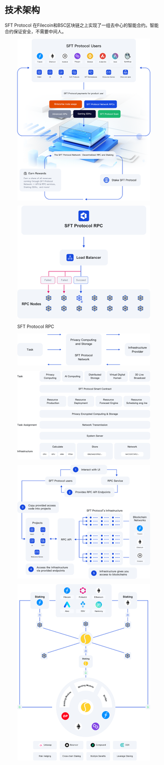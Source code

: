# 技术架构

SFT Protocol 在Filecoin和BSC区块链之上实现了一组去中心的智能合约。智能合约保证安全，不需要中间人。

<figure><img src="../.gitbook/assets/1 (5).png" alt=""><figcaption></figcaption></figure>

<figure><img src="../.gitbook/assets/2 (5).png" alt=""><figcaption><p>SFT Protocol RPC</p></figcaption></figure>

<figure><img src="../.gitbook/assets/Task.png" alt=""><figcaption></figcaption></figure>

<figure><img src="../.gitbook/assets/Task Assignment.png" alt=""><figcaption></figcaption></figure>

<figure><img src="../.gitbook/assets/3 (5).png" alt=""><figcaption></figcaption></figure>

<figure><img src="../.gitbook/assets/4 (3).png" alt=""><figcaption></figcaption></figure>
